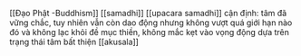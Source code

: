 [[Đạo Phật -Buddhism]]
[[samadhi]]
[[upacara samadhi]] cận định: tâm đã vững chắc, tuy nhiên vẫn còn dao động nhưng không vượt quá giới hạn nào đó và không lạc khỏi đề mục thiền, không mắc kẹt vào vọng động dựa trên trạng thái tâm bất thiện [[akusala]]

